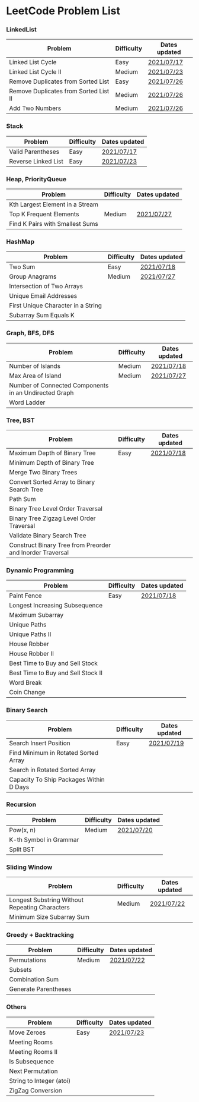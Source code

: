 # LeetCode Problem List

### LinkedList
Problem|Difficulty|Dates updated 
---|---|---
Linked List Cycle|Easy|[2021/07/17](/LinkedList/141.md)
Linked List Cycle II|Medium|[2021/07/23](/LinkedList/142.md)
Remove Duplicates from Sorted List|Easy|[2021/07/26](/LinkedList/83.md)
Remove Duplicates from Sorted List II|Medium|[2021/07/26](/LinkedList/82.md)
Add Two Numbers|Medium|[2021/07/26](/LinkedList/2.md)

### Stack
Problem|Difficulty|Dates updated 
---|---|---
Valid Parentheses|Easy|[2021/07/17](/Stack/20.md)
Reverse Linked List|Easy|[2021/07/23](/Stack/206.md)

### Heap, PriorityQueue
Problem|Difficulty|Dates updated 
---|---|---
Kth Largest Element in a Stream|
Top K Frequent Elements|Medium|[2021/07/27](/Heap_PriorityQueue/347.md)
Find K Pairs with Smallest Sums|


### HashMap
Problem|Difficulty|Dates updated 
---|---|---
Two Sum|Easy|[2021/07/18](/HashMap/1.md)
Group Anagrams|Medium|[2021/07/27](/HashMap/49.md)
Intersection of Two Arrays|
Unique Email Addresses|
First Unique Character in a String|
Subarray Sum Equals K|

### Graph, BFS, DFS
Problem|Difficulty|Dates updated 
---|---|---
Number of Islands|Medium|[2021/07/18](/Graph_BFS_DFS/200.md)
Max Area of Island|Medium|[2021/07/27](/Graph_BFS_DFS/695.md)
Number of Connected Components in an Undirected Graph|
Word Ladder|

### Tree, BST
Problem|Difficulty|Dates updated 
---|---|---
Maximum Depth of Binary Tree|Easy|[2021/07/18](/Tree_BST/104.md)
Minimum Depth of Binary Tree|
Merge Two Binary Trees|
Convert Sorted Array to Binary Search Tree|
Path Sum|
Binary Tree Level Order Traversal|
Binary Tree Zigzag Level Order Traversal|
Validate Binary Search Tree|
Construct Binary Tree from Preorder and Inorder Traversal|

### Dynamic Programming
Problem|Difficulty|Dates updated 
---|---|---
Paint Fence|Easy|[2021/07/18](/DynamicPrograming/276.md)
Longest Increasing Subsequence|
Maximum Subarray|
Unique Paths|
Unique Paths II|
House Robber|
House Robber II|
Best Time to Buy and Sell Stock|
Best Time to Buy and Sell Stock II|
Word Break|
Coin Change|

### Binary Search
Problem|Difficulty|Dates updated 
---|---|---
Search Insert Position|Easy|[2021/07/19](/BinarySearch/35.md)
Find Minimum in Rotated Sorted Array|
Search in Rotated Sorted Array|
Capacity To Ship Packages Within D Days|

### Recursion
Problem|Difficulty|Dates updated 
---|---|---
Pow(x, n)|Medium|[2021/07/20](/Recursion/50.md)
K-th Symbol in Grammar|
Split BST|

### Sliding Window
Problem|Difficulty|Dates updated 
---|---|---
Longest Substring Without Repeating Characters|Medium|[2021/07/22](/SlidingWindow/3.md)
Minimum Size Subarray Sum|

### Greedy + Backtracking
Problem|Difficulty|Dates updated 
---|---|---
Permutations|Medium|[2021/07/22](/Greedy_Backtracking/43.md)
Subsets|
Combination Sum|
Generate Parentheses|

### Others
Problem|Difficulty|Dates updated 
---|---|---
Move Zeroes|Easy|[2021/07/23](/Others/283.md)
Meeting Rooms|
Meeting Rooms II|
Is Subsequence|
Next Permutation|
String to Integer (atoi)|
ZigZag Conversion|